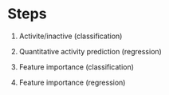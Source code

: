 
# Steps
1. Activite/inactive (classification)

2. Quantitative activity prediction (regression)

3. Feature importance (classification)

4. Feature importance (regression)